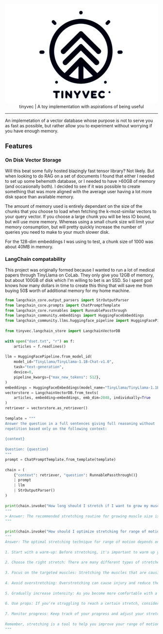 <div align="center">

[![logo](https://raw.githubusercontent.com/xmaayy/tinyvec/master/static/logo.png)](https://github.com/xmaayy/tinyvec)
tinyvec | A toy implementation with aspirations of being useful

</div>

---

An implemetation of a vector database whose purpose is not to serve you as fast as possible, but rather allow you to experiment without worrying if you have enough memory.  

## Features
### On Disk Vector Storage
Will this beat some fully hosted blazingly fast tensor library? Not likely. But when looking to do RAG on a set of documents I found that either I needed to set up some behemoth database, or I needed to have >60GB of memory (and occasionally both). I decided to see if it was possible to create something that was more aligned with the average user having a lot more disk space than available memory. 

The amount of memory used is entirely dependant on the size of the chunks that you choose to load when fetching the k-most-similar vectors to your query vector. If you choose a large chunk you will be less IO bound, but will use more memory. Whereas using a small chunk size will limit your memory consumption, but will pretty quickly increase the number of queries you need to make to your much slower disk.

For the 128-dim embeddings I was using to test, a chunk size of 1000 was about 40MB in memory.

### LangChain compatability
This project was originally formed because I wanted to run a lot of medical papers through TinyLlama on CoLab. They only give you 12GB of memory, but about 100GB of disk which I'm willing to bet is an SSD. So I spent god knows how many dollars in time to create this thing that will save me from buying 50\$ worth of additional memory for my home machine.

```python
from langchain_core.output_parsers import StrOutputParser
from langchain_core.prompts import ChatPromptTemplate
from langchain_core.runnables import RunnablePassthrough
from langchain_community.embeddings import HuggingFaceEmbeddings
from langchain_community.llms.huggingface_pipeline import HuggingFacePipeline

from tinyvec.langchain_store import LangchainVectorDB

with open("dset.txt", "r") as f:
    articles = f.readlines()

llm = HuggingFacePipeline.from_model_id(
    model_id="TinyLlama/TinyLlama-1.1B-Chat-v1.0",
    task="text-generation",
    device=0,
    pipeline_kwargs={"max_new_tokens": 512},
)
embeddings = HuggingFaceEmbeddings(model_name="TinyLlama/TinyLlama-1.1B-Chat-v1.0")
vectorstore = LangchainVectorDB.from_texts(
    articles, embedding=embeddings, emb_dim=2048, individually=True
)
retriever = vectorstore.as_retriever()

template = """
Answer the question in a full sentences giving full reasoning without
repetition based only on the following context:

{context}

Question: {question}
"""
prompt = ChatPromptTemplate.from_template(template)

chain = (
    {"context": retriever, "question": RunnablePassthrough()}
    | prompt
    | llm
    | StrOutputParser()
)

print(chain.invoke("How long should I stretch if I want to grow my muscle size?"))
"""
> Answer: The recommended stretching routine for growing muscle size is 3 sets of 10-12 repetitions with 30 seconds rest in between. This routine can be done 3-4 times a week.
"""

print(chain.invoke("How should I optimize stretching for range of motion?"))
"""
Answer: The optimal stretching technique for range of motion depends on the individual's goals and the specific muscles being targeted. Here are some general guidelines:

1. Start with a warm-up: Before stretching, it's important to warm up your muscles with dynamic stretches. This will help prevent injury and improve flexibility.

2. Choose the right stretch: There are many different types of stretches, each with its own benefits and drawbacks. Choose a stretch that feels comfortable and safe for you.

3. Focus on the targeted muscles: Stretching the muscles that are causing pain or limiting movement can help improve range of motion.

4. Avoid overstretching: Overstretching can cause injury and reduce the benefits of stretching.

5. Gradually increase intensity: As you become more comfortable with a stretch, gradually increase the intensity.

6. Use props: If you're struggling to reach a certain stretch, consider using props like a foam roller, resistance band, or yoga block.

7. Monitor progress: Keep track of your progress and adjust your stretching routine as needed.

Remember, stretching is a tool to help you improve your range of motion, not a substitute for proper warm-up and injury prevention.
"""
```